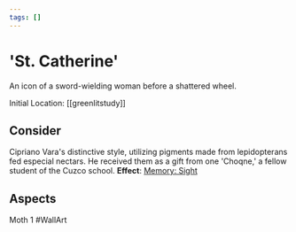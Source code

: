 ```yaml
---
tags: []
---
```

# 'St. Catherine'
An icon of a sword-wielding woman before a shattered wheel.

Initial Location: [[greenlitstudy]]
## Consider
Cipriano Vara's distinctive style, utilizing pigments made from lepidopterans fed especial nectars. He received them as a gift from one 'Choqne,' a fellow student of the Cuzco school.
**Effect**: [Memory: Sight](https://uadaf.theevilroot.xyz/rowenarium/element/mem.sight)
## Aspects
Moth 1
#WallArt
